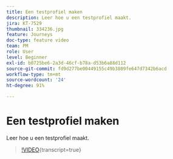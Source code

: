 ```yaml
---
title: Een testprofiel maken
description: Leer hoe u een testprofiel maakt.
jira: KT-7529
thumbnail: 334236.jpg
feature: Journeys
doc-type: feature video
team: PM
role: User
level: Beginner
exl-id: b0725be6-2a3d-46cf-b78a-d53b6a88d112
source-git-commit: fd9d277be00449155c49b3809fe647d7342b6acd
workflow-type: tm+mt
source-wordcount: '24'
ht-degree: 91%

---
```


# Een testprofiel maken

Leer hoe u een testprofiel maakt.

>[!VIDEO](https://video.tv.adobe.com/v/334236?quality=12&learn=on){transcript=true}

